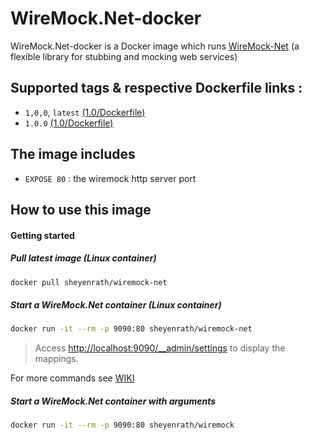 # WireMock.Net-docker
WireMock.Net-docker is a Docker image which runs [WireMock-Net](https://github.com/WireMock-Net) (a flexible library for stubbing and mocking web services)

## Supported tags & respective Dockerfile links :

- `1,0,0`, `latest` [(1.0/Dockerfile)](https://github.com/https://github.com/WireMock-Net/WireMock.Net-docker/blob/1.0.0/Dockerfile)
- `1.0.0` [(1.0/Dockerfile)](https://github.com/https://github.com/WireMock-Net/WireMock.Net-docker/blob/1.0.0/Dockerfile)

## The image includes

- `EXPOSE 80` : the wiremock http server port

## How to use this image

#### Getting started

##### Pull latest image (Linux container)

```sh
docker pull sheyenrath/wiremock-net
```

##### Start a WireMock.Net container (Linux container)

```sh
docker run -it --rm -p 9090:80 sheyenrath/wiremock-net
```

> Access [http://localhost:9090/__admin/settings](http://localhost:9090/__admin/mappings) to display the mappings.

For more commands see [WIKI](https://github.com/WireMock-Net/WireMock.Net/wiki)

##### Start a WireMock.Net container with arguments

```sh
docker run -it --rm -p 9090:80 sheyenrath/wiremock
```